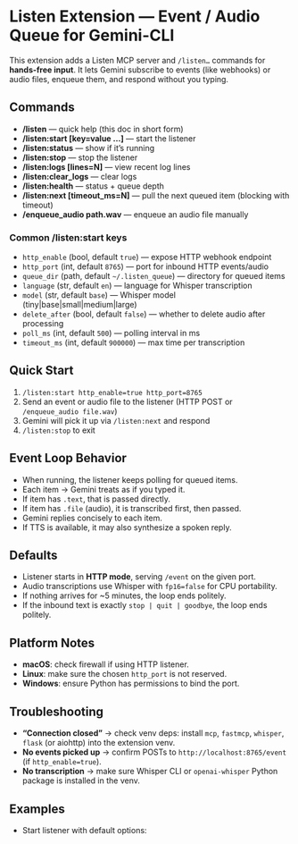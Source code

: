 # Listen Extension — Event / Audio Queue for Gemini-CLI

This extension adds a Listen MCP server and `/listen…` commands for **hands-free input**. It lets Gemini subscribe to events (like webhooks) or audio files, enqueue them, and respond without you typing.

## Commands

- **/listen** — quick help (this doc in short form)
- **/listen:start [key=value …]** — start the listener
- **/listen:status** — show if it’s running
- **/listen:stop** — stop the listener
- **/listen:logs [lines=N]** — view recent log lines
- **/listen:clear_logs** — clear logs
- **/listen:health** — status + queue depth
- **/listen:next [timeout_ms=N]** — pull the next queued item (blocking with timeout)
- **/enqueue_audio path.wav** — enqueue an audio file manually

### Common /listen:start keys

- `http_enable` (bool, default `true`) — expose HTTP webhook endpoint
- `http_port` (int, default `8765`) — port for inbound HTTP events/audio
- `queue_dir` (path, default `~/.listen_queue`) — directory for queued items
- `language` (str, default `en`) — language for Whisper transcription
- `model` (str, default `base`) — Whisper model (tiny|base|small|medium|large)
- `delete_after` (bool, default `false`) — whether to delete audio after processing
- `poll_ms` (int, default `500`) — polling interval in ms
- `timeout_ms` (int, default `900000`) — max time per transcription

## Quick Start

1. `/listen:start http_enable=true http_port=8765`
2. Send an event or audio file to the listener (HTTP POST or `/enqueue_audio file.wav`)
3. Gemini will pick it up via `/listen:next` and respond
4. `/listen:stop` to exit

## Event Loop Behavior

- When running, the listener keeps polling for queued items.
- Each item → Gemini treats as if you typed it.  
- If item has `.text`, that is passed directly.  
- If item has `.file` (audio), it is transcribed first, then passed.  
- Gemini replies concisely to each item.  
- If TTS is available, it may also synthesize a spoken reply.

## Defaults

- Listener starts in **HTTP mode**, serving `/event` on the given port.  
- Audio transcriptions use Whisper with `fp16=false` for CPU portability.  
- If nothing arrives for ~5 minutes, the loop ends politely.  
- If the inbound text is exactly `stop | quit | goodbye`, the loop ends politely.

## Platform Notes

- **macOS**: check firewall if using HTTP listener.  
- **Linux**: make sure the chosen `http_port` is not reserved.  
- **Windows**: ensure Python has permissions to bind the port.

## Troubleshooting

- **“Connection closed”** → check venv deps: install `mcp`, `fastmcp`, `whisper`, `flask` (or aiohttp) into the extension venv.  
- **No events picked up** → confirm POSTs to `http://localhost:8765/event` (if `http_enable=true`).  
- **No transcription** → make sure Whisper CLI or `openai-whisper` Python package is installed in the venv.

## Examples

- Start listener with default options:
